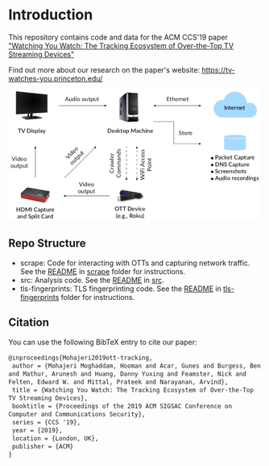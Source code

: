 # Introduction
  This repository contains code and data for the ACM CCS'19 paper ["Watching You Watch: The Tracking Ecosystem of Over-the-Top TV Streaming Devices"](https://tv-watches-you.princeton.edu/tv-tracking-acm-ccs19.pdf)
  
  Find out more about our research on the paper's website: https://tv-watches-you.princeton.edu/

![Overview of our smart OTT crawler](diagram.png)

## Repo Structure
- scrape: Code for interacting with OTTs and capturing network traffic. See the [README](scrape/README.md) in [scrape](scrape) folder for instructions.
- src: Analysis code. See the [README](src/README.md) in [src](src).
- tls-fingerprints: TLS fingerprinting code. See the [README](tls-fingerprints/README.md) in [tls-fingerprints](tls-fingerprints) folder for instructions.


## Citation
You can use the following BibTeX entry to cite our paper:

```
@inproceedings{Mohajeri2019ott-tracking,
 author = {Mohajeri Moghaddam, Hooman and Acar, Gunes and Burgess, Ben and Mathur, Arunesh and Huang, Danny Yuxing and Feamster, Nick and Felten, Edward W. and Mittal, Prateek and Narayanan, Arvind},
 title = {Watching You Watch: The Tracking Ecosystem of Over-the-Top
TV Streaming Devices},
 booktitle = {Proceedings of the 2019 ACM SIGSAC Conference on Computer and Communications Security},
 series = {CCS '19},
 year = {2019},
 location = {London, UK},
 publisher = {ACM}
}
```
